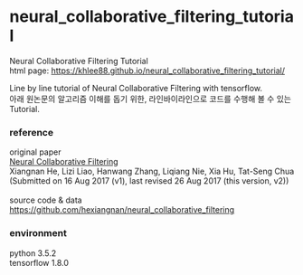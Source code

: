 # neural_collaborative_filtering_tutorial
Neural Collaborative Filtering Tutorial <br>
html page: https://khlee88.github.io/neural_collaborative_filtering_tutorial/

Line by line tutorial of Neural Collaborative Filtering with tensorflow. <br>
아래 원논문의 알고리즘 이해를 돕기 위한, 라인바이라인으로 코드를 수행해 볼 수 있는 Tutorial.

### reference
original paper <br>
[Neural Collaborative Filtering](https://www.comp.nus.edu.sg/~xiangnan/papers/ncf.pdf) <br>
Xiangnan He, Lizi Liao, Hanwang Zhang, Liqiang Nie, Xia Hu, Tat-Seng Chua
(Submitted on 16 Aug 2017 (v1), last revised 26 Aug 2017 (this version, v2))
<br><br>
source code & data <br>
https://github.com/hexiangnan/neural_collaborative_filtering
<br>

### environment
python 3.5.2 <br>
tensorflow 1.8.0